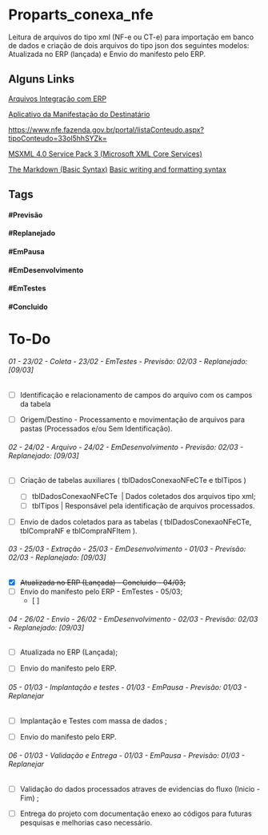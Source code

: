 # Proparts_conexa_nfe

Leitura de arquivos do tipo xml (NF-e ou CT-e) para importação em banco de dados e criação de dois arquivos do tipo json dos seguintes modelos: Atualizada no ERP (lançada) e Envio do manifesto pelo ERP.


## Alguns Links
[Arquivos Integração com ERP](http://docs.conexaonfe.com.br/arquivos-integracao/#envio-do-manifesto-pelo-erp)

[Aplicativo da Manifestação do Destinatário](http://www.mdehom.fazenda.sp.gov.br/docs/manual.pdf)

https://www.nfe.fazenda.gov.br/portal/listaConteudo.aspx?tipoConteudo=33ol5hhSYZk=



[MSXML 4.0 Service Pack 3 (Microsoft XML Core Services)](https://www.microsoft.com/en-us/download/details.aspx?id=15697)

[The Markdown (Basic Syntax)](https://www.markdownguide.org/basic-syntax/)
[Basic writing and formatting syntax](https://docs.github.com/pt/github/writing-on-github/basic-writing-and-formatting-syntax)


## Tags

#### #Previsão
#### #Replanejado
#### #EmPausa
#### #EmDesenvolvimento
#### #EmTestes
#### #Concluido



# To-Do

###### 01 - 23/02 - Coleta - 23/02 - EmTestes - Previsão: 02/03 - Replanejado: [09/03]

- [ ] Identificação e relacionamento de campos do arquivo com os campos da tabela
- [ ] Origem/Destino - Processamento e movimentação de arquivos para pastas (Processados e/ou Sem Identificação).


###### 02 - 24/02 - Arquivo - 24/02 - EmDesenvolvimento - Previsão: 02/03 - Replanejado: [09/03]

- [ ] Criação de tabelas auxiliares ( tblDadosConexaoNFeCTe e tblTipos )
	- [ ] tblDadosConexaoNFeCTe  | Dados coletados dos arquivos tipo xml;
	- [ ] tblTipos | Responsável pela identificação de arquivos processados.
	      
- [ ] Envio de dados coletados para as tabelas ( tblDadosConexaoNFeCTe, tblCompraNF e tblCompraNFItem ).


###### 03 - 25/03 - Extração - 25/03 - EmDesenvolvimento - 01/03 - Previsão: 02/03 - Replanejado: [09/03]

- [X] ~~Atualizada no ERP (Lançada) - Concluido - 04/03;~~
- [ ] Envio do manifesto pelo ERP - EmTestes - 05/03;
	- [ ] 


###### 04 - 26/02 - Envio - 26/02 - EmDesenvolvimento - 02/03 - Previsão: 02/03 - Replanejado: [09/03]

- [ ] Atualizada no ERP (Lançada);
- [ ] Envio do manifesto pelo ERP.


###### 05 - 01/03 - Implantação e testes - 01/03 - EmPausa - Previsão: 01/03 - Replanejar

- [ ] Implantação e Testes com massa de dados ;
- [ ] Envio do manifesto pelo ERP.


###### 06 - 01/03 - Validação e Entrega - 01/03 - EmPausa - Previsão: 01/03 - Replanejar

- [ ] Validação do dados processados atraves de evidencias do fluxo (Inicio - Fim) ;
- [ ] Entrega do projeto com documentação enexo ao códigos para futuras pesquisas e melhorias caso necessário.

